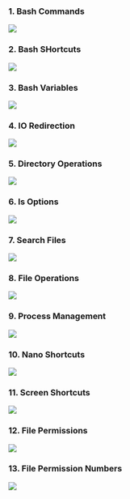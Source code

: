 ### 1. Bash Commands
<img align-items="center" src="https://raw.githubusercontent.com/neelbavarva/Docker/main/z_images/linux_comands/bash-comands.jpeg" />

### 2. Bash SHortcuts
<img align-items="center" src="https://raw.githubusercontent.com/neelbavarva/Docker/main/z_images/linux_comands/bash-shortcuts.jpeg" />

### 3. Bash Variables
<img align-items="center" src="https://raw.githubusercontent.com/neelbavarva/Docker/main/z_images/linux_comands/bash-variable.jpeg" />

### 4. IO Redirection
<img align-items="center" src="https://raw.githubusercontent.com/neelbavarva/Docker/main/z_images/linux_comands/io-redirection.jpeg" />

### 5. Directory Operations
<img align-items="center" src="https://raw.githubusercontent.com/neelbavarva/Docker/main/z_images/linux_comands/directory-operations.jpeg" />

### 6. ls Options
<img align-items="center" src="https://raw.githubusercontent.com/neelbavarva/Docker/main/z_images/linux_comands/ls-options.jpeg" />

### 7. Search Files
<img align-items="center" src="https://raw.githubusercontent.com/neelbavarva/Docker/main/z_images/linux_comands/search-files.jpeg" />

### 8. File Operations
<img align-items="center" src="https://raw.githubusercontent.com/neelbavarva/Docker/main/z_images/linux_comands/file-operations.jpeg" />

### 9. Process Management
<img align-items="center" src="https://raw.githubusercontent.com/neelbavarva/Docker/main/z_images/linux_comands/process-management.jpeg" />

### 10. Nano Shortcuts
<img align-items="center" src="https://raw.githubusercontent.com/neelbavarva/Docker/main/z_images/linux_comands/nano-shortcuts.jpeg" />

### 11. Screen Shortcuts
<img align-items="center" src="https://raw.githubusercontent.com/neelbavarva/Docker/main/z_images/linux_comands/screen-shortcuts.jpeg" />

### 12. File Permissions
<img align-items="center" src="https://raw.githubusercontent.com/neelbavarva/Docker/main/z_images/linux_comands/file-permissions.jpeg" />

### 13. File Permission Numbers
<img align-items="center" src="https://raw.githubusercontent.com/neelbavarva/Docker/main/z_images/linux_comands/file-permission-numbers.jpeg" />
